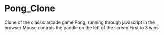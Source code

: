 # Pong_Clone
Clone of the classic arcade game Pong, running through javascript in the browser
Mouse controls the paddle on the left of the screen
First to 3 wins
